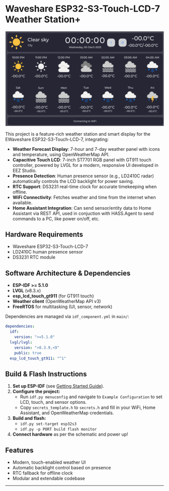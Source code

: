 # Waveshare ESP32-S3-Touch-LCD-7 Weather Station+

![Weather Station UI Preview](docs/weather_station_ui.png)


This project is a feature-rich weather station and smart display for the EWaveshare ESP32-S3-Touch-LCD-7, integrating:

- **Weather Forecast Display**: 7-hour and 7-day weather panel with icons and temperature, using OpenWeatherMap API.
- **Capacitive Touch LCD**: 7-inch ST7701 RGB panel with GT911 touch controller, powered by LVGL for a modern, responsive UI developed in EEZ Studio.
- **Presence Detection**: Human presence sensor (e.g., LD2410C radar) automatically controls the LCD backlight for power saving.
- **RTC Support**: DS3231 real-time clock for accurate timekeeping when offline.
- **WiFi Connectivity**: Fetches weather and time from the internet when available.
- **Home Assistant Integration**: Can send sensor/entity data to Home Assistant via REST API, used in conjuction with HASS.Agent to send commands to a PC, like power on/off, etc.

## Hardware Requirements
- Waveshare ESP32-S3-Touch-LCD-7
- LD2410C human presence sensor
- DS3231 RTC module

## Software Architecture & Dependencies
- **ESP-IDF >= 5.1.0**
- **LVGL** (v8.3.x)
- **esp_lcd_touch_gt911** (for GT911 touch)
- **Weather client** (OpenWeatherMap API v3)
- **FreeRTOS** for multitasking (UI, sensor, network)

Dependencies are managed via `idf_component.yml` in `main/`:
```yaml
dependencies:
  idf:
    version: ">=5.1.0"
  lvgl/lvgl:
    version: ">8.3.9,<9"
    public: true
  esp_lcd_touch_gt911: "^1"
```

## Build & Flash Instructions
1. **Set up ESP-IDF** (see [Getting Started Guide](https://docs.espressif.com/projects/esp-idf/en/latest/get-started/index.html)).
2. **Configure the project:**
   - Run `idf.py menuconfig` and navigate to `Example Configuration` to set LCD, touch, and sensor options.
   - Copy `secrets_template.h` to `secrets.h` and fill in your WiFi, Home Assistant, and OpenWeatherMap credentials.
3. **Build and flash:**
   - `idf.py set-target esp32s3`
   - `idf.py -p PORT build flash monitor`
4. **Connect hardware** as per the schematic and power up!

## Features
- Modern, touch-enabled weather UI
- Automatic backlight control based on presence
- RTC fallback for offline clock
- Modular and extendable codebase

---


